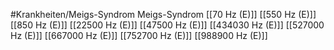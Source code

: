 #Krankheiten/Meigs-Syndrom
Meigs-Syndrom
[[70 Hz (E)]]
[[550 Hz (E)]]
[[850 Hz (E)]]
[[22500 Hz (E)]]
[[47500 Hz (E)]]
[[434030 Hz (E)]]
[[527000 Hz (E)]]
[[667000 Hz (E)]]
[[752700 Hz (E)]]
[[988900 Hz (E)]]